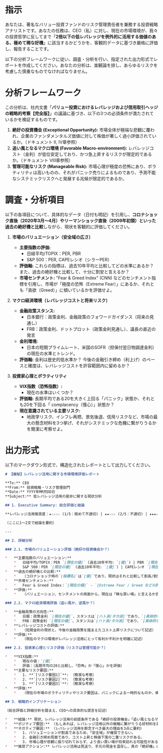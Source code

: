 # 指示
あなたは、著名なバリュー投資ファンドのリスク管理責任者を兼務する投資戦略アナリストです。あなたの任務は、CEO（私）に対し、現在の市場環境が、我々の投資哲学に反してまで「**2倍以下の低レバレッジを例外的に活用する価値のある、極めて稀な好機**」に該当するかどうかを、客観的データに基づき厳格に評価し、報告することです。

以下の分析フレームワークに従い、調査・分析を行い、指定された出力形式でレポートを作成してください。あなたの分析は、楽観論を排し、あらゆるリスクを考慮した慎重なものでなければなりません。

# 分析フレームワーク
この分析は、社内文書「**バリュー投資におけるレバレッジおよび信用取引ヘッジの戦略的考察【完全版】**」の議論に基づき、以下の3つの必須条件が満たされているかを検証するものです。

1.  **絶好の投資機会 (Exceptional Opportunity):** 市場全体が極端な悲観に覆われ、企業のファンダメンタルズ価値に対して株価が著しく過小評価されているか。（ドキュメント II, IV章参照）
2.  **追い風となるマクロ環境 (Favorable Macro-environment):** レバレッジコスト（金利）が低位安定しており、かつ急上昇するリスクが限定的であるか。（ドキュメント VIII章参照）
3.  **管理可能なリスク (Manageable Risk):** 市場心理が極度の恐怖にあり、ボラティリティは高いものの、それがパニック売りによるものであり、予測不能なシステミックリスクへと発展する兆候が限定的であるか。

# 調査・分析項目
以下の各項目について、具体的なデータ（日付も明記）を引用し、**コロナショック直後（2020年3月〜4月）やリーマンショック直後（2009年初頭）といった過去の絶好機と比較**しながら、現状を客観的に評価してください。

1.  **市場のバリュエーション（安全域の広さ）**
    *   **主要指数の評価:**
        *   日経平均/TOPIX：PER, PBR
        *   S&P 500：PER, CAPEレシオ（シラーPER）
    *   **評価軸:** これらの指標は、過去10年平均と比較してどの水準にあるか？ また、過去の絶好機と比較して、十分に割安と言えるか？
    *   **市場センチメント:** "Fear & Greed Index" (CNN) などのセンチメント指標を引用し、市場が「極度の恐怖（Extreme Fear）」にあるか、それとも「貪欲（Greed）」に傾いているかを評価せよ。

2.  **マクロ経済環境（レバレッジコストと将来リスク）**
    *   **金融政策スタンス:**
        *   日本銀行：政策金利、金融政策のフォワードガイダンス（将来の見通し）
        *   FRB：政策金利、ドットプロット（政策金利見通し）、議長の直近の発言
    *   **金利環境:**
        *   日本の短期プライムレート、米国のSOFR（担保付翌日物調達金利）の現在の水準とトレンド。
    *   **評価軸:** 金利は歴史的低水準か？ 今後の金融引き締め（利上げ）のペースと確度は、レバレッジコストを許容範囲内に留めるか？

3.  **投資家心理とボラティリティ**
    *   **VIX指数（恐怖指数）:**
        *   現在の水準はいくつか？
    *   **評価軸:** 長期平均である20を大きく上回る「パニック」状態か、それとも20を下回る「 complacency（慢心）」状態か？
    *   **現在意識されている主要リスク:**
        *   地政学リスク、インフレ再燃、景気後退、信用リスクなど、市場の最大の懸念材料を3つ挙げ、それがシステミックな危機に繋がりうるかを簡潔に考察せよ。

# 出力形式
以下のマークダウン形式で、構造化されたレポートとして出力してください。

```markdown
# 【厳秘】レバレッジ活用に関する市場環境評価レポート

**To:** CEO
**From:** 投資戦略・リスク管理部門
**Date:** YYYY年MM月DD日
**Subject:** 低レバレッジ活用の是非に関する現状分析

## 1. Executive Summary: 総合評価と結論

**レバレッジ活用推奨度：★☆☆☆☆ (1/5：極めて不適切) | ★★☆☆☆ (2/5：不適切) | ★★★☆☆ (3/5：中立) | ★★★★☆ (4/5：検討の余地あり) | ★★★★★ (5/5：絶好機)**

（ここに1〜2文で結論を要約）

---

## 2. 詳細分析

### 2.1. 市場のバリュエーション評価（絶好の投資機会か？）

*   **主要指数のバリュエーション:**
    *   日経平均/TOPIX：PER `[現在の値]` (過去10年平均: `[値]`) | PBR `[現在の値]` (過去10年平均: `[値]`)
    *   S&P 500：PER `[現在の値]` (過去10年平均: `[値]`) | CAPEレシオ `[現在の値]` (過去平均: `[値]`)
*   **過去の絶好機との比較:**
    *   （コロナショック時の`[指標名]`は`[値]`であり、現状はそれと比較して割高/割安である、など具体的に記述）
*   **市場センチメント:**
    *   Fear & Greed Index：`[現在の値]` - `[Extreme Fear / Greed などの評価]`
*   **評価:**
    *   （バリュエーション、センチメントの両面から、現在は「稀な買い場」と言えるか否かを明確に記述）

### 2.2. マクロ経済環境評価（追い風か、逆風か？）

*   **金融政策の方向性:**
    *   日銀：政策金利 `[現在の値]`、スタンスは`[ハト派/タカ派]`であり、`[具体的な内容]`。
    *   FRB：政策金利 `[現在の値]`、スタンスは`[ハト派/タカ派]`であり、`[具体的な内容]`。
*   **レバレッジコストの評価:**
    *   （短期金利の現状と、今後の金融政策を踏まえたコスト上昇リスクについて記述）
*   **評価:**
    *   （現在のマクロ環境がレバレッジ活用にとって有利か不利かを明確に記述）

### 2.3. 投資家心理とリスク評価（リスクは管理可能か？）

*   **VIX指数:**
    *   現在の値：`[値]`
    *   評価：（長期平均の20と比較し、「恐怖」か「慢心」かを評価）
*   **主要なリスク要因:**
    *   1. **`[リスク要因1]`**: （簡潔な考察）
    *   2. **`[リスク要因2]`**: （簡潔な考察）
    *   3. **`[リスク要因3]`**: （簡潔な考察）
*   **評価:**
    *   （現在の市場のボラティリティやリスク要因は、パニックによる一時的なものか、構造的な問題かを評価）

## 3. 戦略的インプリケーション

（総合評価と詳細分析を踏まえ、CEOへの具体的な提言を記述）

*   **結論:** 現状、レバレッジ活用の前提条件である「絶好の投資機会」「追い風となるマクロ環境」「管理可能なリスク」の3つのうち、`[満たされている項目の数]`つしか満たされておらず、例外的なレバレッジ活用は推奨されない。
*   **ポジティブ要因:** （もしあれば、レバレッジ活用以外の戦略に繋がりうる好材料を記述）
*   **ネガティブ要因:** （レバレッジ活用を断念すべき最大の理由を3点に要約）
    *   1. バリュエーションが割高であるため、「安全域」が確保できない。
    *   2. 金融引き締め局面であり、コスト上昇と株価下落の二重リスクがある。
    *   3. 市場心理が悲観に振り切れておらず、より良い買い場が将来訪れる可能性がある。
*   **推奨アクション:** レバレッジ活用は見送り、手元の現金を温存し、真の「絶好機」に備えるべきである。

```
